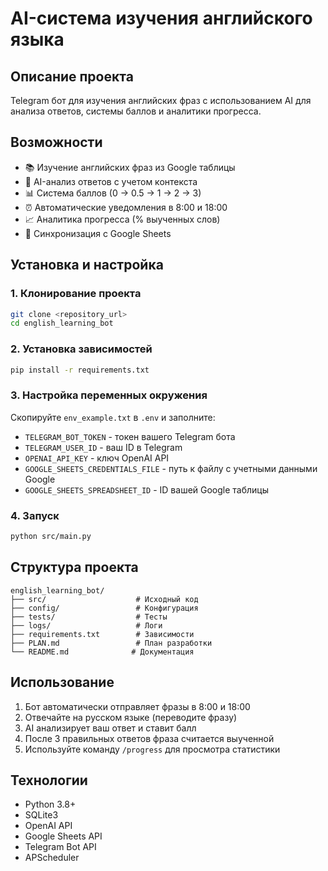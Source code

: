 # AI-система изучения английского языка

## Описание проекта
Telegram бот для изучения английских фраз с использованием AI для анализа ответов, системы баллов и аналитики прогресса.

## Возможности
- 📚 Изучение английских фраз из Google таблицы
- 🤖 AI-анализ ответов с учетом контекста
- 📊 Система баллов (0 → 0.5 → 1 → 2 → 3)
- ⏰ Автоматические уведомления в 8:00 и 18:00
- 📈 Аналитика прогресса (% выученных слов)
- 🔄 Синхронизация с Google Sheets

## Установка и настройка

### 1. Клонирование проекта
```bash
git clone <repository_url>
cd english_learning_bot
```

### 2. Установка зависимостей
```bash
pip install -r requirements.txt
```

### 3. Настройка переменных окружения
Скопируйте `env_example.txt` в `.env` и заполните:
- `TELEGRAM_BOT_TOKEN` - токен вашего Telegram бота
- `TELEGRAM_USER_ID` - ваш ID в Telegram
- `OPENAI_API_KEY` - ключ OpenAI API
- `GOOGLE_SHEETS_CREDENTIALS_FILE` - путь к файлу с учетными данными Google
- `GOOGLE_SHEETS_SPREADSHEET_ID` - ID вашей Google таблицы

### 4. Запуск
```bash
python src/main.py
```

## Структура проекта
```
english_learning_bot/
├── src/                    # Исходный код
├── config/                 # Конфигурация
├── tests/                  # Тесты
├── logs/                   # Логи
├── requirements.txt        # Зависимости
├── PLAN.md                 # План разработки
└── README.md              # Документация
```

## Использование
1. Бот автоматически отправляет фразы в 8:00 и 18:00
2. Отвечайте на русском языке (переводите фразу)
3. AI анализирует ваш ответ и ставит балл
4. После 3 правильных ответов фраза считается выученной
5. Используйте команду `/progress` для просмотра статистики

## Технологии
- Python 3.8+
- SQLite3
- OpenAI API
- Google Sheets API
- Telegram Bot API
- APScheduler
